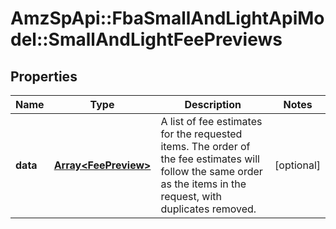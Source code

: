 # AmzSpApi::FbaSmallAndLightApiModel::SmallAndLightFeePreviews

## Properties
Name | Type | Description | Notes
------------ | ------------- | ------------- | -------------
**data** | [**Array&lt;FeePreview&gt;**](FeePreview.md) | A list of fee estimates for the requested items. The order of the fee estimates will follow the same order as the items in the request, with duplicates removed. | [optional] 

